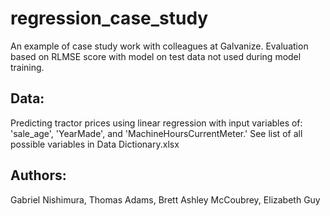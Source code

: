 # regression_case_study
An example of case study work with colleagues at Galvanize.  Evaluation based on RLMSE score with model on test data not used during model training.

## Data:
Predicting tractor prices using linear regression with input variables of: 'sale_age', 'YearMade', and 'MachineHoursCurrentMeter.'  See list of all possible variables in Data Dictionary.xlsx

## Authors:
Gabriel Nishimura, Thomas Adams, Brett Ashley McCoubrey, Elizabeth Guy
